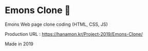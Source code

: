 # Emons Clone 🐑

Emons Web page clone coding (HTML, CSS, JS)

Production URL : https://hanamon.kr/Project-2019/Emons-Clone/

Made in 2019